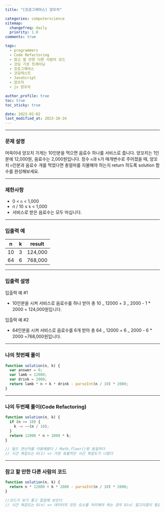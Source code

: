 ```yaml
---
title: "[프로그래머스] 양꼬치"

categories: computerscience
sitemap:
  changefreq: daily
  priority: 1.0
comments: true

tags:
  - programmers
  - Code Refactoring
  - 참고 할 만한 다른 사람의 코드
  - 코딩 기초 트레이닝
  - 프로그래머스
  - 코딩테스트
  - JavaScript
  - 양꼬치
  - js 양꼬치

author_profile: true
toc: true
toc_sticky: true

date: 2023-02-02
last_modified_at: 2023-10-24
---
```


---

### 문제 설명

머쓱이네 양꼬치 가게는 10인분을 먹으면 음료수 하나를 서비스로 줍니다. 양꼬치는 1인분에 12,000원, 음료수는 2,000원입니다. 정수 `n`과 `k`가 매개변수로 주어졌을 때, 양꼬치 `n`인분과 음료수 개를 먹었다면 총얼마를 지불해야 하는지 return 하도록 solution 함수를 완성해보세요.

---

### 제한사항

- 0 < `n` < 1,000
- n / 10 ≤ `k` < 1,000
- 서비스로 받은 음료수는 모두 마십니다.

---

### 입출력 예

| n   | k   | result  |
| --- | --- | ------- |
| 10  | 3   | 124,000 |
| 64  | 6   | 768,000 |

---

### 입출력 설명

입출력 예 #1

- 10인분을 시켜 서비스로 음료수를 하나 받아 총 10 _ 12000 + 3 _ 2000 - 1 \* 2000 = 124,000원입니다.

입출력 예 #2

- 64인분을 시켜 서비스로 음료수를 6개 받아 총 64 _ 12000 + 6 _ 2000 - 6 \* 2000 =768,000원입니다.

---

### 나의 첫번째 풀이

```jsx
function solution(n, k) {
  var answer = 0;
  var lamb = 12000;
  var drink = 2000;
  return lamb * n + k * drink - parseInt(n / 10) * 2000;
}
```

---

### 나의 두번째 풀이(Code Refactoring)

```jsx
function solution(n, k) {
  if (n >= 10) {
    k -= ~~(n / 10);
  }
  return 12000 * n + 2000 * k;
}

// 틸드 연산자를 이용해봤다 / Math.floor()랑 동일하다
// 시간 복잡도는 O(1) => 가장 효율적인 시간 복잡도가 나왔다
```

---

### 참고 할 만한 다른 사람의 코드

```jsx
function solution(n, k) {
  return n * 12000 + k * 2000 - parseInt(n / 10) * 2000;
}

//코드가 보기 좋고 깔끔해 보인다
// 시간 복잡도는 O(n) => 데이터의 모든 요소를 처리해야 하는 경우 O(n) 알고리즘이 필요하다
```
